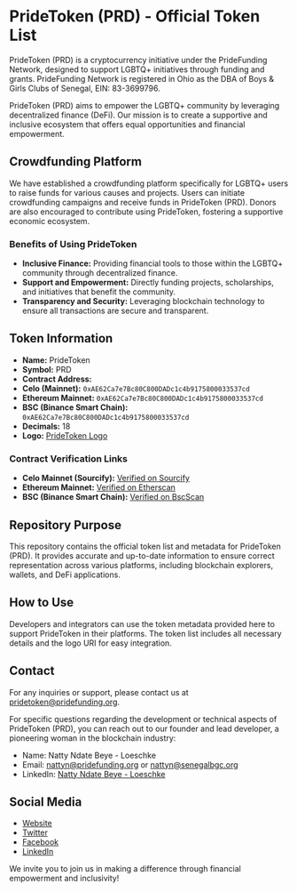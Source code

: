 # PrideToken (PRD) - Official Token List

PrideToken (PRD) is a cryptocurrency initiative under the PrideFunding Network, designed to support LGBTQ+ initiatives through funding and grants.
PrideFunding Network is registered in Ohio as the DBA of Boys & Girls Clubs of Senegal, EIN: 83-3699796.

PrideToken (PRD) aims to empower the LGBTQ+ community by leveraging decentralized finance (DeFi). Our mission is to create a supportive and inclusive ecosystem that offers equal opportunities and financial empowerment.

## Crowdfunding Platform
We have established a crowdfunding platform specifically for LGBTQ+ users to raise funds for various causes and projects. Users can initiate crowdfunding campaigns and receive funds in PrideToken (PRD). Donors are also encouraged to contribute using PrideToken, fostering a supportive economic ecosystem.

### Benefits of Using PrideToken
- **Inclusive Finance:** Providing financial tools to those within the LGBTQ+ community through decentralized finance.
- **Support and Empowerment:** Directly funding projects, scholarships, and initiatives that benefit the community.
- **Transparency and Security:** Leveraging blockchain technology to ensure all transactions are secure and transparent.

## Token Information
- **Name:** PrideToken
- **Symbol:** PRD
- **Contract Address:** 
- **Celo (Mainnet):** `0xAE62Ca7e7Bc80C800DADc1c4b9175800033537cd`  
- **Ethereum Mainnet:** `0xAE62Ca7e7Bc80C800DADc1c4b9175800033537cd`
- **BSC (Binance Smart Chain):** `0xAE62Ca7e7Bc80C800DADc1c4b9175800033537cd` 
- **Decimals:** 18
- **Logo:** [PrideToken Logo](https://pridefunding.org/assets/PrideToken/PrideTokenbg.svg)

### Contract Verification Links  

- **Celo Mainnet (Sourcify):** [Verified on Sourcify](https://sourcify.dev/#/lookup/0xAE62Ca7e7Bc80C800DADc1c4b9175800033537cd) 
- **Ethereum Mainnet:** [Verified on Etherscan](https://etherscan.io/address/0xAE62Ca7e7Bc80C800DADc1c4b9175800033537cd#code)  
- **BSC (Binance Smart Chain):** [Verified on BscScan](https://bscscan.com/address/0xAE62Ca7e7Bc80C800DADc1c4b9175800033537cd#code)


## Repository Purpose
This repository contains the official token list and metadata for PrideToken (PRD). It provides accurate and up-to-date information to ensure correct representation across various platforms, including blockchain explorers, wallets, and DeFi applications.

## How to Use
Developers and integrators can use the token metadata provided here to support PrideToken in their platforms. The token list includes all necessary details and the logo URI for easy integration.

## Contact
For any inquiries or support, please contact us at [pridetoken@pridefunding.org](mailto:pridetoken@pridefunding.org).

For specific questions regarding the development or technical aspects of PrideToken (PRD), you can reach out to our founder and lead developer, a pioneering woman in the blockchain industry: 
  
- Name: Natty Ndate Beye - Loeschke  
- Email: [nattyn@pridefunding.org](mailto:nattyn@pridefunding.org) or [nattyn@senegalbgc.org](mailto:nattyn@senegalbgc.org)
- LinkedIn: [Natty Ndate Beye - Loeschke](https://www.linkedin.com/in/nbeyeloeschke)  

## Social Media
- [Website](https://pridefunding.org)
- [Twitter](https://x.com/pridefundingnet)
- [Facebook](https://www.facebook.com/pridefundingnetwork)
- [LinkedIn](https://www.linkedin.com/company/pride-funding-network)

We invite you to join us in making a difference through financial empowerment and inclusivity!

